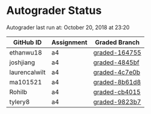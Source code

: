 # Autograder Status
Autograder last run at: October 20, 2018 at 23:20

| GitHub ID | Assignment | Graded Branch |
|-----------|------------|---------------|
| ethanwu18 | a4 | [graded-164755](https://github.com/Fall2018COMP401-001/a4-ethanwu18/tree/graded-164755) | 
| joshjiang | a4 | [graded-4845bf](https://github.com/Fall2018COMP401-001/a4-joshjiang/tree/graded-4845bf) | 
| laurencalwilt | a4 | [graded-4c7e0b](https://github.com/Fall2018COMP401-001/a4-laurencalwilt/tree/graded-4c7e0b) | 
| ma101521 | a4 | [graded-8b61d8](https://github.com/Fall2018COMP401-001/a4-ma101521/tree/graded-8b61d8) | 
| Rohilb | a4 | [graded-cb4015](https://github.com/Fall2018COMP401-001/a4-Rohilb/tree/graded-cb4015) | 
| tylery8 | a4 | [graded-9823b7](https://github.com/Fall2018COMP401-001/a4-tylery8/tree/graded-9823b7) | 

